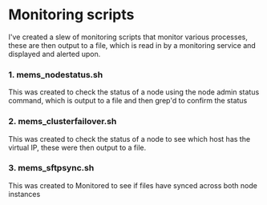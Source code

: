 # Monitoring scripts
I've created a slew of monitoring scripts that monitor various processes, these are then output to a file, which is read in by a monitoring service and displayed and alerted upon.

### 1. mems_nodestatus.sh
This was created to check the status of a node using the node admin status command, which is output to a file and then grep'd to confirm the status
### 2. mems_clusterfailover.sh
This was created to check the status of a node to see which host has the virtual IP, these were then output to a file.
### 3. mems_sftpsync.sh
This was created to Monitored to see if files have synced across both node instances

